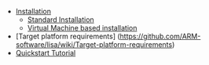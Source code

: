 * [Installation](https://github.com/ARM-software/lisa/wiki/Installation)
    + [Standard Installation](https://github.com/ARM-software/lisa/wiki/Installation#standard-installation)
    + [Virtual Machine based installation](https://github.com/ARM-software/lisa/wiki/Installation#virtual-machine-based-installation)
* [Target platform requirements] (https://github.com/ARM-software/lisa/wiki/Target-platform-requirements)
* [Quickstart Tutorial](https://github.com/ARM-software/lisa/wiki/Quickstart-Tutorial)
